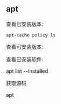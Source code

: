## apt

查看已安装版本: 

```
apt-cache policy ls
```

查看可安装版本:

查看已安装软件:

apt list --installed

获取源码

apt 

